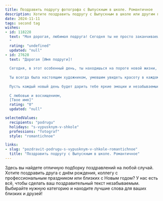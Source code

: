 ```yaml
---
title: Поздравить подругу фотографа с Выпускным в школе. Романтичное
description: Хотите поздравить подругу с Выпускным в школе или другим праздником? Наш ИИ создаст незабываемое поздравление, а вы обязательно выделитесь среди других.  
date: 2024-11-11
tags: second tag
wishes:
- id: 118228
  text: "Моя дорогая, любимая подруга! Сегодня ты не просто заканчиваешь школу, ты открываешь новую главу своей жизни, полную ярких красок и невероятных кадров, которые ты будешь мастерски запечатлевать своим объективом.  Пусть твой путь фотографа будет полон вдохновения,  любви и успеха, а каждый снимок расскажет свою неповторимую историю. С выпускным тебя!  Пусть эта ночь станет началом твоей прекрасной, незабываемой  сказки!
  "
  rating: "undefined"
  updated: "null"
- id: 27628
  text: "Дорогая [Имя подруги]!
  
  Сегодня, в этот особенный день, ты находишься на пороге новой жизни, готовая сделать свой первый шаг в мир мечт и возможностей. Выпускной – это не просто завершение школьного пути, это начало захватывающего путешествия, где каждый кадр будет запечатлен в сердце, как мгновение волшебства.
  
  Ты всегда была настоящим художником, умевшим увидеть красоту в каждом моменте. Вдохновения тебе, чтобы твоя камера запечатлела все яркие моменты жизни, а мастерство и креативность раскрыли перед тобой двери в удивительный мир фотографии.
  
  Пусть каждый новый день будет дарить тебе яркие эмоции и незабываемые впечатления. Желаю тебе смелости следовать своим мечтам и уверенности в том, что ты справишься с любыми вызовами на своем пути. Пусть твоя жизнь будет наполнена светом, радостью и бесконечными творческими идеями!
  
  С любовью и восхищением,
  [Твое имя]"
  rating: "0"
  updated: "null"

selectedValues:
  recipients: "podrugu"
  holidays: "s-vypusknym-v-shkole"
  professions: "fotograf"
  style: "romantichnoe"

links:
- slug: "pozdravit-podrugu-s-vypusknym-v-shkole-romantichnoe"
  title: "Поздравить подругу с Выпускным в школе. Романтичное"
---
```


Здесь вы найдете отличную подборку поздравлений на любой случай. 
Хотите поздравить друга с днём рождения, коллегу с профессиональным праздником или близких с Новым годом? У нас есть всё, чтобы сделать ваш поздравительный текст незабываемым. Выбирайте нужную категорию и находите лучшие слова для ваших близких и друзей!
